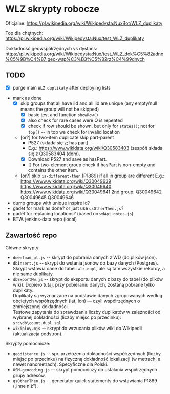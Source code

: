 # WLZ skrypty robocze

Oficjalne:
https://pl.wikipedia.org/wiki/Wikipedysta:NuxBot/WLZ_duplikaty

Top dla chętnych:
https://pl.wikipedia.org/wiki/Wikipedysta:Nux/test_WLZ_duplikaty

Dokładność geowspółrzędnych vs dystans:
https://pl.wikipedia.org/wiki/Wikipedysta:Nux/test_WLZ_dok%C5%82adno%C5%9B%C4%87_geo-wsp%C3%B3%C5%82rz%C4%99dnych

## TODO
- [x] purge main `WLZ duplikaty` after deploying lists
- mark as done
	- [x] skip groups that all have iid and all iid are unique (any empty/null means the group will not be skipped)
		- [x] basic test and function `showRow()`
		- [x] also check for rare cases were Q is repeated
		- [x] check if row should be shown, but only for `states()`; not for `top()` -- in top we check for invalid location
	- [or?] for two-item duplicate skip part-parent
		- P527 (składa się z; has part).
		- E.g.: https://www.wikidata.org/wiki/Q30583403 (zespół) składa się z Q30583404 (dom).
		- [x] Download P527 and save as hasPart.
		- [] For two-element group check if hasPart is non-empty and contains the other item.
	- [or?] skip `is-different-then` (P1889) if all in group are different
		E.g.:
		https://www.wikidata.org/wiki/Q30049639
		https://www.wikidata.org/wiki/Q30049640
		https://www.wikidata.org/wiki/Q30049641
		2nd group:
		Q30049642
		Q30049645
		Q30049646 
- dump groups with unique inspire id?
- gadet for mark as done? or just use `qsOtherThen.js`?
- gadet for replacing locations? (based on `wdApi.notes.js`)
- BTW. jenkins-data repo (local)

## Zawartość repo

Główne skrypty:
- `download_pl.js` -- skrypt do pobrania danych z WD (do plików json).
- `dbInsert.js` -- skrypt do wstania jsonów do bazy danych (Postgres). Skrypt wstawia dane do tabeli `wlz_dupl`, ale są tam wszystkie rekordy, a nie same duplikaty.
- `dbExportMw.js` -- skrypt do eksportu danych z bazy do tabel (do plików wiki).
	Dopiero tutaj, przy pobieraniu danych, zostaną pobrane tylko duplikaty.  
	Duplikaty są wyznaczane na podstawie danych zgrupowanych według obciętych współrzędnych (lat, lon) — czyli współrzędnych o zmniejszonej dokładności.  
	Testowe zapytania do sprawdzania liczby duplikatów w zależności od wybranej dokładności (liczby miejsc po przecinku): `src\db\count.dupl.sql`
- `wikiploy.mjs` -- skrypt do wrzucania plików wiki do Wikipedii (aktualizacja podstron).

Skrypty pomocnicze:
- `geodistance.js` -- spr. przełożenia dokładności współrzędnych (liczby miejsc po przecinku) na fizyczną dokładność lokalizacji (w metrach, a nawet nanometrach). Specyficzne dla Polski.
- `OSM-geocoding.js` -- skrypt pomocniczy do ustalania współrzędnych grupy adresów.
- `qsOtherThen.js` -- genertator quick statements do wstawiania P1889 („inne niż”).
